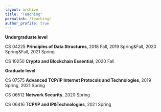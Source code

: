 ```yaml
---
layout: archive
title: "Teaching"
permalink: /teaching/
author_profile: true
---
```



**Undergraduate level**

<p>CS 04225 <b>Principles of Data Structures</b>, 2018 Fall, 2019 Spring&Fall, 2020 Spring&Fall, 2021 Spring</p>

<p>CS 10250 <b>Crypto and Blockchain Essential</b>, 2020 Fall</p>

**Graduate level**

<p>CS 07575 <b>Advanced TCP/IP Internet Protocols and Technologies</b>, 2019 Spring, 2021 Spring</p>

<p>CS 06512 <b>Network Security</b>, 2020 Spring</p>

<p>CS 06416 <b>TCP/IP and IP&Technologies</b>, 2021 Spring</p>
